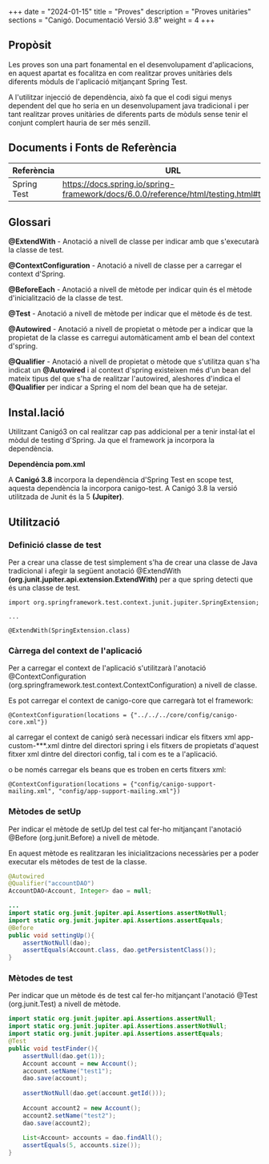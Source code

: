 +++
date        = "2024-01-15"
title       = "Proves"
description = "Proves unitàries"
sections    = "Canigó. Documentació Versió 3.8"
weight      = 4
+++

## Propòsit

Les proves son una part fonamental en el desenvolupament d'aplicacions, en aquest apartat es focalitza en com realitzar proves unitàries dels diferents mòduls de l'aplicació mitjançant Spring Test.

A l'utilitzar injecció de dependència, això fa que el codi sigui menys dependent del que ho seria en un desenvolupament java tradicional i per tant realitzar proves unitàries de diferents parts de mòduls sense tenir el conjunt complert hauria de ser més senzill.

## Documents i Fonts de Referència

Referència | URL
---------- | ---
Spring Test | https://docs.spring.io/spring-framework/docs/6.0.0/reference/html/testing.html#testing

## Glossari

**@ExtendWith** - Anotació a nivell de classe per indicar amb que s'executarà la classe de test.

**@ContextConfiguration** - Anotació a nivell de classe per a carregar el context d'Spring.

**@BeforeEach** - Anotació a nivell de mètode per indicar quin és el mètode d'inicialització de la classe de test.

**@Test** - Anotació a nivell de mètode per indicar que el mètode és de test.

**@Autowired** - Anotació a nivell de propietat o mètode per a indicar que la propietat de la classe es carregui automàticament amb el bean del context d'spring.

**@Qualifier** - Anotació a nivell de propietat o mètode que s'utilitza quan s'ha indicat un **@Autowired** i al context d'spring existeixen més d'un bean del mateix tipus del que s'ha de realitzar l'autowired, aleshores d'indica el **@Qualifier** per indicar a Spring el nom del bean que ha de setejar.

## Instal.lació

Utilitzant Canigó3 on cal realitzar cap pas addicional per a tenir instal·lat el mòdul de testing d'Spring. Ja que el framework ja incorpora la dependència.

**Dependència pom.xml**

A **Canigó 3.8** incorpora la dependència d'Spring Test en scope test, aquesta dependència la incorpora canigo-test. A Canigó 3.8 la versió utilitzada de Junit és la 5 **(Jupiter)**.

## Utilització

### Definició classe de test

Per a crear una classe de test simplement s'ha de crear una classe de Java tradicional i afegir la següent anotació @ExtendWith **(org.junit.jupiter.api.extension.ExtendWith)** per a que spring detecti que és una classe de test.

```
import org.springframework.test.context.junit.jupiter.SpringExtension;

...

@ExtendWith(SpringExtension.class)
```

### Càrrega del context de l'aplicació

Per a carregar el context de l'aplicació s'utilitzarà l'anotació @ContextConfiguration (org.springframework.test.context.ContextConfiguration) a nivell de classe.

Es pot carregar el context de canigo-core que carregarà tot el framework:

```
@ContextConfiguration(locations = {"../../../core/config/canigo-core.xml"})
```


al carregar el context de canigó serà necessari indicar els fitxers xml app-custom-***.xml dintre del directori spring i els fitxers de propietats d'aquest fitxer xml dintre del directori config, tal i com es te a l'aplicació.

o be només carregar els beans que es troben en certs fitxers xml:

```
@ContextConfiguration(locations = {"config/canigo-support-mailing.xml", "config/app-support-mailing.xml"})
```

### Mètodes de setUp

Per indicar el mètode de setUp del test cal fer-ho mitjançant l'anotació @Before (org.junit.Before) a nivell de mètode.

En aquest mètode es realitzaran les inicialitzacions necessàries per a poder executar els mètodes de test de la classe.

```java
@Autowired
@Qualifier("accountDAO")
AccountDAO<Account, Integer> dao = null;

...
import static org.junit.jupiter.api.Assertions.assertNotNull;
import static org.junit.jupiter.api.Assertions.assertEquals;
@Before
public void settingUp(){
	assertNotNull(dao);
	assertEquals(Account.class, dao.getPersistentClass());
}
```

### Mètodes de test

Per indicar que un mètode és de test cal fer-ho mitjançant l'anotació @Test (org.junit.Test) a nivell de mètode.

```java
import static org.junit.jupiter.api.Assertions.assertNull;
import static org.junit.jupiter.api.Assertions.assertNotNull;
import static org.junit.jupiter.api.Assertions.assertEquals;
@Test
public void testFinder(){		
	assertNull(dao.get(1));
	Account account = new Account();
	account.setName("test1");
	dao.save(account);
	
	assertNotNull(dao.get(account.getId()));
	
	Account account2 = new Account();
	account2.setName("test2");
	dao.save(account2);
	
	List<Account> accounts = dao.findAll();
	assertEquals(5, accounts.size());
}
```